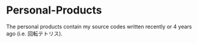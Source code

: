 # Personal-Products

The personal products contain my source codes written recently or 4 years ago (i.e. 回転テトリス).
